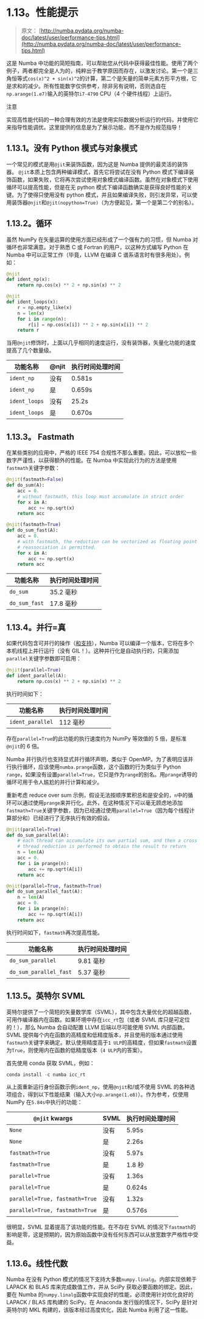 # 1.13。性能提示

> 原文： [http://numba.pydata.org/numba-doc/latest/user/performance-tips.html](http://numba.pydata.org/numba-doc/latest/user/performance-tips.html)

这是 Numba 中功能的简短指南，可以帮助您从代码中获得最佳性能。使用了两个例子，两者都完全是人为的，纯粹出于教学原因而存在，以激发讨论。第一个是三角恒等式`cos(x)^2 + sin(x)^2`的计算，第二个是矢量的简单元素方形平方根，它是求和的减少。所有性能数字仅供参考，除非另有说明，否则选自在`np.arange(1.e7)`输入的英特尔`i7-4790` CPU（4 个硬件线程）上运行。

注意

实现高性能代码的一种合理有效的方法是使用实​​际数据分析运行的代码，并使用它来指导性能调优。这里提供的信息是为了展示功能，而不是作为规范指导！

## 1.13.1。没有 Python 模式与对象模式

一个常见的模式是用`@jit`来装饰函数，因为这是 Numba 提供的最灵活的装饰器。 `@jit`本质上包含两种编译模式，首先它将尝试在没有 Python 模式下编译装饰函数，如果失败，它将再次尝试使用对象模式编译函数。虽然在对象模式下使用循环可以提高性能，但是在无 python 模式下编译函数确实是获得良好性能的关键。为了使得只使用没有 python 模式，并且如果编译失败，则引发异常，可以使用装饰器`@njit`和`@jit(nopython=True)`（为方便起见，第一个是第二个的别名）。

## 1.13.2。循环

虽然 NumPy 在矢量运算的使用方面已经形成了一个强有力的习惯，但 Numba 对循环也非常满意。对于熟悉 C 或 Fortran 的用户，以这种方式编写 Python 在 Numba 中可以正常工作（毕竟，LLVM 在编译 C 谱系语言时有很多用处）。例如：

```py
@njit
def ident_np(x):
    return np.cos(x) ** 2 + np.sin(x) ** 2

@njit
def ident_loops(x):
    r = np.empty_like(x)
    n = len(x)
    for i in range(n):
        r[i] = np.cos(x[i]) ** 2 + np.sin(x[i]) ** 2
    return r

```

当用`@njit`修饰时，上面以几乎相同的速度运行，没有装饰器，矢量化功能的速度提高了几个数量级。

| 功能名称 | @njit | 执行时间处理时间 |
| --- | --- | --- |
| `ident_np` | 没有 | 0.581s |
| `ident_np` | 是 | 0.659s |
| `ident_loops` | 没有 | 25.2s |
| `ident_loops` | 是 | 0.670s |

## 1.13.3。 Fastmath

在某些类别的应用中，严格的 IEEE 754 合规性不那么重要。因此，可以放松一些数字严谨性，以获得额外的性能。在 Numba 中实现此行为的方法是使用`fastmath`关键字参数：

```py
@njit(fastmath=False)
def do_sum(A):
    acc = 0.
    # without fastmath, this loop must accumulate in strict order
    for x in A:
        acc += np.sqrt(x)
    return acc

@njit(fastmath=True)
def do_sum_fast(A):
    acc = 0.
    # with fastmath, the reduction can be vectorized as floating point
    # reassociation is permitted.
    for x in A:
        acc += np.sqrt(x)
    return acc

```

| 功能名称 | 执行时间处理时间 |
| --- | --- |
| `do_sum` | 35.2 毫秒 |
| `do_sum_fast` | 17.8 毫秒 |

## 1.13.4。并行=真

如果代码包含可并行的操作（[和支持](parallel.html#numba-parallel-supported)），Numba 可以编译一个版本，它将在多个本机线程上并行运行（没有 GIL！）。这种并行化是自动执行的，只需添加`parallel`关键字参数即可启用：

```py
@njit(parallel=True)
def ident_parallel(A):
    return np.cos(x) ** 2 + np.sin(x) ** 2

```

执行时间如下：

| 功能名称 | 执行时间处理时间 |
| --- | --- |
| `ident_parallel` | 112 毫秒 |

存在`parallel=True`的此功能的执行速度约为 NumPy 等效值的 5 倍，是标准`@njit`的 6 倍。

Numba 并行执行也支持显式并行循环声明，类似于 OpenMP。为了表明应该并行执行循环，应该使用`numba.prange`函数，这个函数的行为类似于 Python `range`，如果没有设置`parallel=True`，它只是作为`range`的别名。用`prange`诱导的循环可用于令人尴尬的并行计算和减少。

重新考虑 reduce over sum 示例，假设无法按顺序累积总和是安全的，`n`中的循环可以通过使用`prange`来并行化。此外，在这种情况下可以毫无顾虑地添加`fastmath=True`关键字参数，因为已经通过使用`parallel=True`（因为每个线程计算部分和）已经进行了无序执行有效的假设。

```py
@njit(parallel=True)
def do_sum_parallel(A):
    # each thread can accumulate its own partial sum, and then a cross
    # thread reduction is performed to obtain the result to return
    n = len(A)
    acc = 0.
    for i in prange(n):
        acc += np.sqrt(A[i])
    return acc

@njit(parallel=True, fastmath=True)
def do_sum_parallel_fast(A):
    n = len(A)
    acc = 0.
    for i in prange(n):
        acc += np.sqrt(A[i])
    return acc

```

执行时间如下，`fastmath`再次提高性能。

| 功能名称 | 执行时间处理时间 |
| --- | --- |
| `do_sum_parallel` | 9.81 毫秒 |
| `do_sum_parallel_fast` | 5.37 毫秒 |

## 1.13.5。英特尔 SVML

英特尔提供了一个简短的矢量数学库（SVML），其中包含大量优化的超越函数，可用作编译器内在函数。如果环境中存在`icc_rt`包（或者 SVML 库只是可定位的！），那么 Numba 会自动配置 LLVM 后端以尽可能使用 SVML 内部函数。 SVML 提供每个内在函数的高精度和低精度版本，并且使用的版本通过使用`fastmath`关键字来确定。默认使用精度高于`1 ULP`的高精度，但如果`fastmath`设置为`True`，则使用内在函数的低精度版本（`4 ULP`内的答案）。

首先使用 conda 获取 SVML，例如：

```py
conda install -c numba icc_rt

```

从上面重新运行身份函数示例`ident_np`，使用`@njit`和/或不使用 SVML 的各种选项组合，得到以下性能结果（输入大小`np.arange(1.e8)`）。作为参考，仅使用 NumPy 在`5.84s`中执行的功能：

| `@njit` kwargs | SVML | 执行时间处理时间 |
| --- | --- | --- |
| `None` | 没有 | 5.95s |
| `None` | 是 | 2.26s |
| `fastmath=True` | 没有 | 5.97s |
| `fastmath=True` | 是 | 1.8 秒 |
| `parallel=True` | 没有 | 1.36s |
| `parallel=True` | 是 | 0.624s |
| `parallel=True, fastmath=True` | 没有 | 1.32s |
| `parallel=True, fastmath=True` | 是 | 0.576s |

很明显，SVML 显着提高了该功能的性能。在不存在 SVML 的情况下`fastmath`的影响是零，这是预期的，因为原始函数中没有任何东西可以从放宽数字严格性中受益。

## 1.13.6。线性代数

Numba 在没有 Python 模式的情况下支持大多数`numpy.linalg`。内部实现依赖于 LAPACK 和 BLAS 库来完成数值工作，并从 SciPy 获取必要函数的绑定。因此，要在 Numba 的`numpy.linalg`函数中实现良好的性能，必须使用针对优化良好的 LAPACK / BLAS 库构建的 SciPy。在 Anaconda 发行版的情况下，SciPy 是针对英特尔的 MKL 构建的，该版本经过高度优化，因此 Numba 利用了这一性能。